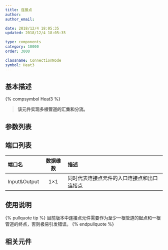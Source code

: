 ```yaml
---
title: 连接点
author:
author_email:

date: 2018/12/4 18:05:35
updated: 2018/12/4 18:05:35

type: components
category: 10000
order: 3000

classname: ConnectionNode
symbol: Heat3
---
```


## 基本描述

{% compsymbol Heat3 %}

> **该元件实现多根管道的汇集和分流。**

## 参数列表

## 端口列表

| 端口名       | 数据维数 | 描述                                       |
| :----------- | :------: | :----------------------------------------- |
| Input&Output |   1×1    | 同时代表连接点元件的入口连接点和出口连接点 |

## 使用说明

{% pullquote tip %}
目前版本中连接点元件需要作为至少一根管道的起点和一根管道的终点，否则极易引发错误。
{% endpullquote %}

## 相关元件
